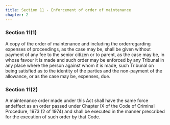 ```yaml
---
title: Section 11 - Enforcement of order of maintenance
chapter: 2
---
```

### Section 11(1) 

A copy of the order of maintenance and including the orderregarding expenses of proceedings, as the case may be, shall be given without payment of any fee to the senior citizen or to parent, as the case may be, in whose favour it is made and such order may be enforced by any Tribunal in any place where the person against whom it is made, such Tribunal on being satisfied as to the identity of the parties and the non-payment of the allowance, or as the case may be, expenses, due.

### Section 11(2) 

A maintenance order made under this Act shall have the same force andeffect as an order passed under Chapter IX of the Code of Criminal Procedure, 1973 (2 of 1974) and shall be executed in the manner prescribed for the execution of such order by that Code.

